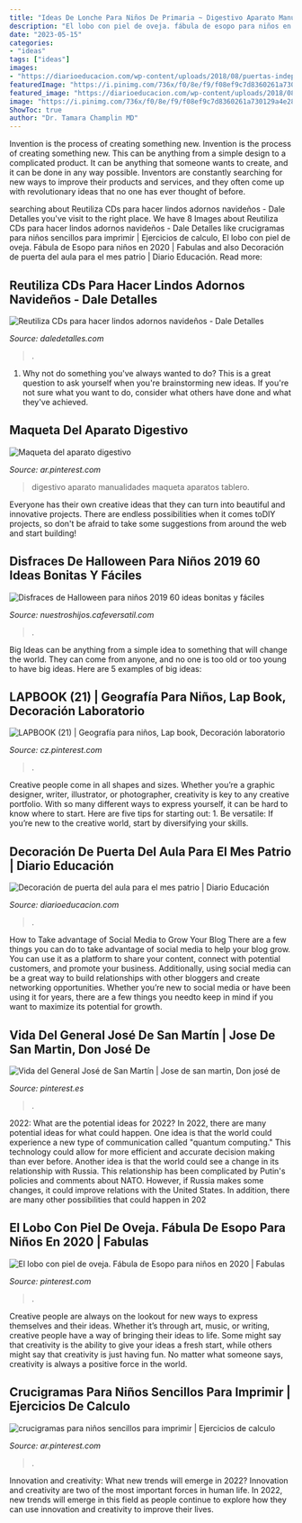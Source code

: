 ```yaml
---
title: "Ideas De Lonche Para Niños De Primaria ~ Digestivo Aparato Manualidades Maqueta Aparatos Tablero"
description: "El lobo con piel de oveja. fábula de esopo para niños en 2020"
date: "2023-05-15"
categories:
- "ideas"
tags: ["ideas"]
images:
- "https://diarioeducacion.com/wp-content/uploads/2018/08/puertas-independencia-7.jpg"
featuredImage: "https://i.pinimg.com/736x/f0/8e/f9/f08ef9c7d8360261a730129a4e2847ed.jpg"
featured_image: "https://diarioeducacion.com/wp-content/uploads/2018/08/puertas-independencia-7.jpg"
image: "https://i.pinimg.com/736x/f0/8e/f9/f08ef9c7d8360261a730129a4e2847ed.jpg"
ShowToc: true
author: "Dr. Tamara Champlin MD"
---
```



Invention is the process of creating something new.
Invention is the process of creating something new. This can be anything from a simple design to a complicated product. It can be anything that someone wants to create, and it can be done in any way possible. Inventors are constantly searching for new ways to improve their products and services, and they often come up with revolutionary ideas that no one has ever thought of before.

	

		
searching about Reutiliza CDs para hacer lindos adornos navideños - Dale Detalles you've visit to the right place. We have 8 Images about Reutiliza CDs para hacer lindos adornos navideños - Dale Detalles like crucigramas para niños sencillos para imprimir | Ejercicios de calculo, El lobo con piel de oveja. Fábula de Esopo para niños en 2020 | Fabulas and also Decoración de puerta del aula para el mes patrio | Diario Educación. Read more:
		
    
## Reutiliza CDs Para Hacer Lindos Adornos Navideños - Dale Detalles

<img loading=lazy src="https://i2.wp.com/www.daledetalles.com/wp-content/uploads/2016/10/cd-navidad1.jpg" onerror="this.onerror=null;this.src='https://tse2.mm.bing.net/th?id=OIP.YHihy2zzn_cZcWcwfUlhtgHaJ4&amp;pid=15.1';" alt="Reutiliza CDs para hacer lindos adornos navideños - Dale Detalles">

_Source: daledetalles.com_

>. 

	

1. Why not do something you've always wanted to do? This is a great question to ask yourself when you're brainstorming new ideas. If you're not sure what you want to do, consider what others have done and what they've achieved.

    
## Maqueta Del Aparato Digestivo

<img loading=lazy src="https://i.pinimg.com/736x/63/7c/70/637c70b794d02a40579b817cbb20bb6f.jpg" onerror="this.onerror=null;this.src='https://tse4.mm.bing.net/th?id=OIP.r9Dj6LLl3O1fYag4ne7CUwHaJ4&amp;pid=15.1';" alt="Maqueta del aparato digestivo">

_Source: ar.pinterest.com_

>digestivo aparato manualidades maqueta aparatos tablero. 

	

Everyone has their own creative ideas that they can turn into beautiful and innovative projects. There are endless possibilities when it comes toDIY projects, so don't be afraid to take some suggestions from around the web and start building!

    
## Disfraces De Halloween Para Niños 2019 60 Ideas Bonitas Y Fáciles

<img loading=lazy src="https://nuestroshijos.cafeversatil.com/wp-content/uploads/2016/11/025-19.jpg" onerror="this.onerror=null;this.src='https://tse3.mm.bing.net/th?id=OIP.nhowhyTkQXCRbqMKyGQWAwAAAA&amp;pid=15.1';" alt="Disfraces de Halloween para niños 2019 60 ideas bonitas y fáciles">

_Source: nuestroshijos.cafeversatil.com_

>. 

	

Big Ideas can be anything from a simple idea to something that will change the world. They can come from anyone, and no one is too old or too young to have big ideas. Here are 5 examples of big ideas: 

    
## LAPBOOK (21) | Geografía Para Niños, Lap Book, Decoración Laboratorio

<img loading=lazy src="https://i.pinimg.com/736x/36/ea/5f/36ea5f293213da62443faa44c347e3a0.jpg" onerror="this.onerror=null;this.src='https://tse2.mm.bing.net/th?id=OIP.wyPfl5ELDJF6j9-4NZPJhAHaFj&amp;pid=15.1';" alt="LAPBOOK (21) | Geografía para niños, Lap book, Decoración laboratorio">

_Source: cz.pinterest.com_

>. 

	

Creative people come in all shapes and sizes. Whether you’re a graphic designer, writer, illustrator, or photographer, creativity is key to any creative portfolio. With so many different ways to express yourself, it can be hard to know where to start. Here are five tips for starting out: 1. Be versatile: If you’re new to the creative world, start by diversifying your skills.

    
## Decoración De Puerta Del Aula Para El Mes Patrio | Diario Educación

<img loading=lazy src="https://diarioeducacion.com/wp-content/uploads/2018/08/puertas-independencia-7.jpg" onerror="this.onerror=null;this.src='https://tse1.mm.bing.net/th?id=OIP.VTyoVhF0yydklbwkJilzOwHaJ4&amp;pid=15.1';" alt="Decoración de puerta del aula para el mes patrio | Diario Educación">

_Source: diarioeducacion.com_

>. 

	

How to Take advantage of Social Media to Grow Your Blog
There are a few things you can do to take advantage of social media to help your blog grow. You can use it as a platform to share your content, connect with potential customers, and promote your business. Additionally, using social media can be a great way to build relationships with other bloggers and create networking opportunities. Whether you’re new to social media or have been using it for years, there are a few things you needto keep in mind if you want to maximize its potential for growth.

    
## Vida Del General José De San Martín | Jose De San Martin, Don José De

<img loading=lazy src="https://i.pinimg.com/736x/28/7d/81/287d8125083262e476fe0147d7797e6b.jpg" onerror="this.onerror=null;this.src='https://tse1.mm.bing.net/th?id=OIP.xSltBlQ2H1vrOjgL3GWOdAHaFj&amp;pid=15.1';" alt="Vida del General José de San Martín | Jose de san martin, Don josé de">

_Source: pinterest.es_

>. 

	

2022: What are the potential ideas for 2022?
In 2022, there are many potential ideas for what could happen. One idea is that the world could experience a new type of communication called "quantum computing." This technology could allow for more efficient and accurate decision making than ever before. Another idea is that the world could see a change in its relationship with Russia. This relationship has been complicated by Putin's policies and comments about NATO. However, if Russia makes some changes, it could improve relations with the United States. In addition, there are many other possibilities that could happen in 202
    
## El Lobo Con Piel De Oveja. Fábula De Esopo Para Niños En 2020 | Fabulas

<img loading=lazy src="https://i.pinimg.com/736x/f0/8e/f9/f08ef9c7d8360261a730129a4e2847ed.jpg" onerror="this.onerror=null;this.src='https://tse4.mm.bing.net/th?id=OIP.OnABmuub10PAe5sZAqokOgHaNm&amp;pid=15.1';" alt="El lobo con piel de oveja. Fábula de Esopo para niños en 2020 | Fabulas">

_Source: pinterest.com_

>. 

	

Creative people are always on the lookout for new ways to express themselves and their ideas. Whether it’s through art, music, or writing, creative people have a way of bringing their ideas to life. Some might say that creativity is the ability to give your ideas a fresh start, while others might say that creativity is just having fun. No matter what someone says, creativity is always a positive force in the world.

    
## Crucigramas Para Niños Sencillos Para Imprimir | Ejercicios De Calculo

<img loading=lazy src="https://i.pinimg.com/736x/20/16/50/2016508af25f3046670a94466c4f9262.jpg" onerror="this.onerror=null;this.src='https://tse2.mm.bing.net/th?id=OIP.doJYWo5MCxhC_ES0IyyZ_AHaLH&amp;pid=15.1';" alt="crucigramas para niños sencillos para imprimir | Ejercicios de calculo">

_Source: ar.pinterest.com_

>. 

	

Innovation and creativity: What new trends will emerge in 2022?
Innovation and creativity are two of the most important forces in human life. In 2022, new trends will emerge in this field as people continue to explore how they can use innovation and creativity to improve their lives.

